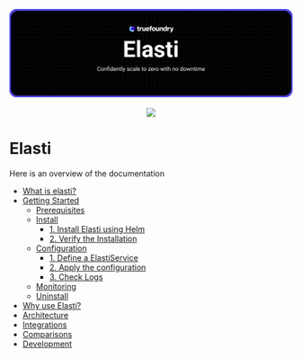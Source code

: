 <p align="center">
<img src="docs/logo/banner.png" alt="elasti icon">
</p>

<p align="center">
 <a>
    <img src="https://img.shields.io/badge/license-MIT-blue" align="center">
 </a>
</p>

# Elasti

Here is an overview of the documentation

- [What is elasti?](README.md#introduction)
- [Getting Started](README.md#getting-started)
  - [Prerequisites](README.md#prerequisites)
  - [Install](README.md#install)
    - [1. Install Elasti using Helm](README.md#1-install-elasti-using-helm)
    - [2. Verify the Installation](README.md#2-verify-the-installation)
  - [Configuration](README.md#configuration)
    - [1. Define a ElastiService](README.md#1-define-an-elastiservice)
    - [2. Apply the configuration](README.md#2-apply-the-configuration)
    - [3. Check Logs](README.md#3-check-logs)
  - [Monitoring](README.md#monitoring)
  - [Uninstall](README.md#uninstall)
- [Why use Elasti?](README.md#why-use-elasti)
- [Architecture](docs/architecture.md)
- [Integrations](docs/autoscaler-integrations.md)
- [Comparisons](docs/comparisons.md)
- [Development](DEVELOPMENT.md)